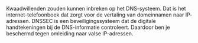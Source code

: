 Kwaadwillenden zouden kunnen inbreken op het DNS-systeem. Dat is het 
internet-telefoonboek dat zorgt voor de vertaling van domeinnamen naar IP-
adressen. DNSSEC is een beveiligingssysteem dat de digitale handtekeningen 
bij de DNS-informatie controleert. Daardoor ben je beschermd tegen omleiding
 naar valse IP-adressen.
